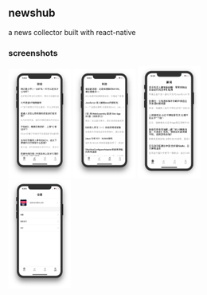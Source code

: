 ## newshub      
a news collector built with react-native

### screenshots
<img src="https://github.com/conanskyforce/newshub/raw/master/screenshots/fin.jpg" style="width:25%"/>
<img src="https://github.com/conanskyforce/newshub/raw/master/screenshots/tech.jpg" style="width:25%"/>
<img src="https://github.com/conanskyforce/newshub/raw/master/screenshots/news.jpg" style="width:25%"/>
<img src="https://github.com/conanskyforce/newshub/raw/master/screenshots/setting.jpg" style="width:25%"/>
